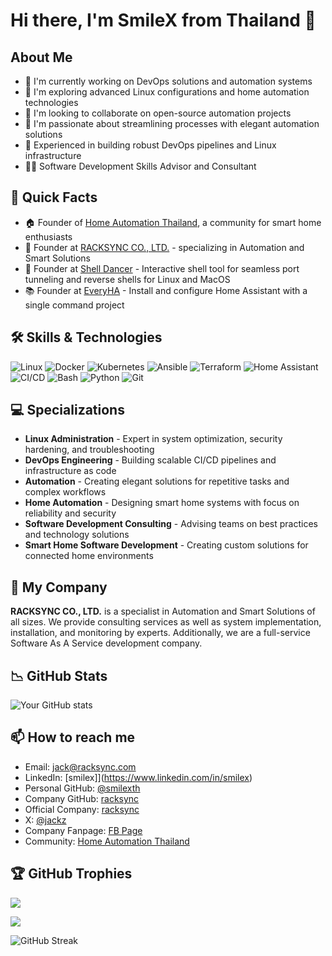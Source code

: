 # Hi there, I'm SmileX from Thailand 🚀

## About Me
- 🔭 I'm currently working on DevOps solutions and automation systems
- 🌱 I'm exploring advanced Linux configurations and home automation technologies
- 👯 I'm looking to collaborate on open-source automation projects
- 🤔 I'm passionate about streamlining processes with elegant automation solutions
- 💼 Experienced in building robust DevOps pipelines and Linux infrastructure
- 👨‍💻 Software Development Skills Advisor and Consultant

## 🚀 Quick Facts
- 🏠 Founder of [Home Automation Thailand](https://www.facebook.com/groups/hathailand), a community for smart home enthusiasts
- 🏢 Founder at [RACKSYNC CO., LTD.](https://racksync.com) - specializing in Automation and Smart Solutions
- 💃 Founder at [Shell Dancer](https://dancer.sh) - Interactive shell tool for seamless port tunneling and reverse shells for Linux and MacOS
- 📚 Founder at [EveryHA](https://everyha.com) - Install and configure Home Assistant with a single command project

## 🛠️ Skills & Technologies
![Linux](https://img.shields.io/badge/-Linux-FCC624?style=flat-square&logo=linux&logoColor=black)
![Docker](https://img.shields.io/badge/-Docker-2496ED?style=flat-square&logo=docker&logoColor=white)
![Kubernetes](https://img.shields.io/badge/-Kubernetes-326CE5?style=flat-square&logo=kubernetes&logoColor=white)
![Ansible](https://img.shields.io/badge/-Ansible-EE0000?style=flat-square&logo=ansible&logoColor=white)
![Terraform](https://img.shields.io/badge/-Terraform-7B42BC?style=flat-square&logo=terraform&logoColor=white)
![Home Assistant](https://img.shields.io/badge/-Home_Assistant-41BDF5?style=flat-square&logo=home-assistant&logoColor=white)
![CI/CD](https://img.shields.io/badge/-CI/CD-2088FF?style=flat-square&logo=github-actions&logoColor=white)
![Bash](https://img.shields.io/badge/-Bash-4EAA25?style=flat-square&logo=gnu-bash&logoColor=white)
![Python](https://img.shields.io/badge/-Python-3776AB?style=flat-square&logo=python&logoColor=white)
![Git](https://img.shields.io/badge/-Git-F05032?style=flat-square&logo=git&logoColor=white)

## 💻 Specializations
- **Linux Administration** - Expert in system optimization, security hardening, and troubleshooting
- **DevOps Engineering** - Building scalable CI/CD pipelines and infrastructure as code
- **Automation** - Creating elegant solutions for repetitive tasks and complex workflows
- **Home Automation** - Designing smart home systems with focus on reliability and security
- **Software Development Consulting** - Advising teams on best practices and technology solutions
- **Smart Home Software Development** - Creating custom solutions for connected home environments


## 🏯 My Company
**RACKSYNC CO., LTD.** is a specialist in Automation and Smart Solutions of all sizes. We provide consulting services as well as system implementation, installation, and monitoring by experts. Additionally, we are a full-service Software As A Service development company.


## 📉 GitHub Stats
![Your GitHub stats](https://github-readme-stats.vercel.app/api?username=smilexth&show_icons=true&theme=radical)

## 📫 How to reach me
- Email: [jack@racksync.com](mailto:jack@racksync.com)
- LinkedIn: [smilex]](https://www.linkedin.com/in/smilex)
- Personal GitHub: [@smilexth](https://github.com/smilexth)
- Company GitHub: [racksync](https://github.com/racksync)
- Official Company: [racksync](https://racksync.com)
- X: [@jackz](https://x.com/jackz)
- Company Fanpage: [FB Page](https://www.facebook.com/racksync)
- Community: [Home Automation Thailand](https://www.facebook.com/groups/hathailand)

<!-- Add more contact information as needed -->

<!-- Optional: Add GitHub Trophies -->
## 🏆 GitHub Trophies
![](https://github-profile-trophy.vercel.app/?username=smilexth&theme=radical&no-frame=true&no-bg=false&margin-w=4)

<!-- Optional: Add most used languages card -->
![](https://github-readme-stats.vercel.app/api/top-langs/?username=smilexth&layout=compact&theme=radical)

<!-- Optional: Add GitHub Streak Stats -->
![GitHub Streak](https://github-readme-streak-stats.herokuapp.com/?user=smilexth&theme=radical)
